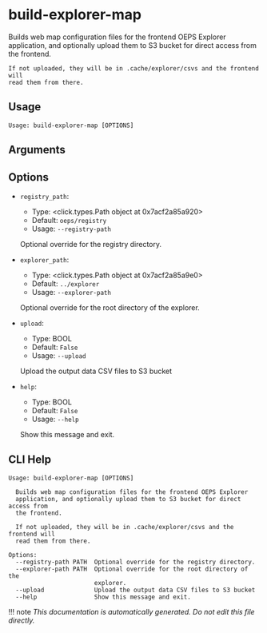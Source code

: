 
# build-explorer-map

Builds web map configuration files for the frontend OEPS Explorer application,
    and optionally upload them to S3 bucket for direct access from the frontend.

    If not uploaded, they will be in .cache/explorer/csvs and the frontend will
    read them from there.
    

## Usage

```
Usage: build-explorer-map [OPTIONS]
```

## Arguments


## Options

* `registry_path`:
    * Type: <click.types.Path object at 0x7acf2a85a920>
    * Default: `oeps/registry`
    * Usage: `--registry-path`

    Optional override for the registry directory.



* `explorer_path`:
    * Type: <click.types.Path object at 0x7acf2a85a9e0>
    * Default: `../explorer`
    * Usage: `--explorer-path`

    Optional override for the root directory of the explorer.



* `upload`:
    * Type: BOOL
    * Default: `False`
    * Usage: `--upload`

    Upload the output data CSV files to S3 bucket



* `help`:
    * Type: BOOL
    * Default: `False`
    * Usage: `--help`

    Show this message and exit.



## CLI Help

```
Usage: build-explorer-map [OPTIONS]

  Builds web map configuration files for the frontend OEPS Explorer
  application, and optionally upload them to S3 bucket for direct access from
  the frontend.

  If not uploaded, they will be in .cache/explorer/csvs and the frontend will
  read them from there.

Options:
  --registry-path PATH  Optional override for the registry directory.
  --explorer-path PATH  Optional override for the root directory of the
                        explorer.
  --upload              Upload the output data CSV files to S3 bucket
  --help                Show this message and exit.
```

!!! note
    _This documentation is automatically generated. Do not edit this file directly._
